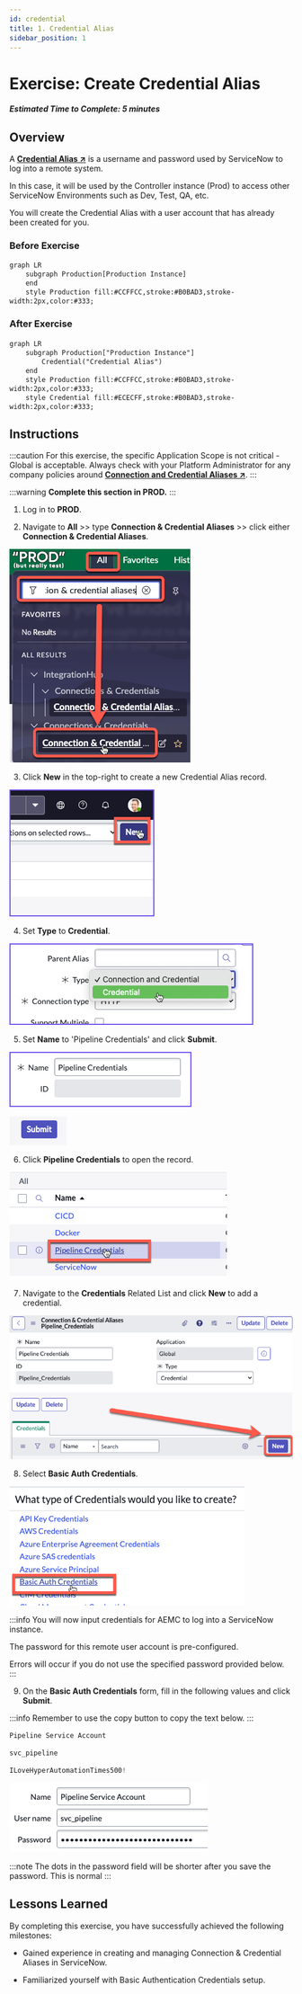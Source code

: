 ```yaml
---
id: credential
title: 1. Credential Alias
sidebar_position: 1
---
```


# Exercise: Create Credential Alias

##### Estimated Time to Complete: 5 minutes

## Overview 

A **<a href="https://docs.servicenow.com/csh?topicname=create-pipeline-credentials.html&version=latest" target="_blank">Credential Alias ↗</a>** is a username and password used by ServiceNow to log into a remote system. 

In this case, it will be used by the Controller instance (Prod) to access other ServiceNow Environments such as Dev, Test, QA, etc. 

You will create the Credential Alias with a user account that has already been created for you. 


### Before Exercise
``` mermaid
graph LR
    subgraph Production[Production Instance]
    end
    style Production fill:#CCFFCC,stroke:#B0BAD3,stroke-width:2px,color:#333;
```

### After Exercise
``` mermaid
graph LR
    subgraph Production["Production Instance"]
        Credential("Credential Alias")
    end
    style Production fill:#CCFFCC,stroke:#B0BAD3,stroke-width:2px,color:#333;
    style Credential fill:#ECECFF,stroke:#B0BAD3,stroke-width:2px,color:#333;
```


## Instructions

:::caution
For this exercise, the specific Application Scope is not critical - Global is acceptable. Always check with your Platform Administrator for any company policies around **<a href="https://docs.servicenow.com/csh?topicname=connection-alias.html&version=latest" target="_blank">Connection and Credential Aliases ↗</a>**.
:::

:::warning
**Complete this section in PROD.**
:::

1. Log in to **PROD**.


2. Navigate to **All** >> type **Connection & Credential Aliases** >> click either **Connection & Credential Aliases**.

![Navigate to Aliases](/img/lab-aemc/2023-07-11-15-10-23.png)

3. Click **New** in the top-right to create a new Credential Alias record. 

![Create Alias](/img/lab-aemc/2023-03-07-15-38-10.png)

4. Set **Type** to **Credential**. 

![Set Type](/img/lab-aemc/2023-03-07-15-37-39.png) 

5. Set **Name** to 'Pipeline Credentials' and click **Submit**.

![Set Name](/img/lab-aemc/2023-03-08-14-14-44.png)

![Submit Name](/img/lab-aemc/2023-07-13-17-00-48.png)

6. Click **Pipeline Credentials** to open the record. 

![Open Record](/img/lab-aemc/2023-03-09-13-48-09.png) 

7. Navigate to the **Credentials** Related List and click **New** to add a credential. 

![Add Credential](/img/lab-aemc/2023-07-31-12-28-54.png)

8. Select **Basic Auth Credentials**.

![Select Basic Auth](/img/lab-aemc/2023-03-09-13-50-33.png)

:::info
You will now input credentials for AEMC to log into a ServiceNow instance. 
 
The password for this remote user account is pre-configured. 
 
Errors will occur if you do not use the specified password provided below. 
:::

9. On the **Basic Auth Credentials** form, fill in the following values and click **Submit**.

:::info
Remember to use the copy button to copy the text below.
:::

```jsx title="Name"
Pipeline Service Account 
```

```jsx title="Username"
svc_pipeline
```

```jsx title="Password"
ILoveHyperAutomationTimes500!
```

![Enter Credentials](/img/lab-aemc/2023-06-27-22-50-59.png)

:::note
The dots in the password field will be shorter after you save the password.  This is normal
:::

## Lessons Learned

By completing this exercise, you have successfully achieved the following milestones:

- Gained experience in creating and managing Connection & Credential Aliases in ServiceNow.

- Familiarized yourself with Basic Authentication Credentials setup.